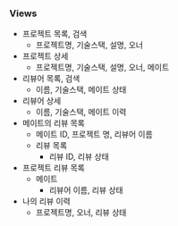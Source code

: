 ### Views
- 프로젝트 목록, 검색
  - 프로젝트명, 기술스택, 설명, 오너
- 프로젝트 상세
  - 프로젝트명, 기술스택, 설명, 오너, 메이트
- 리뷰어 목록, 검색
  - 이름, 기술스택, 메이트 상태
- 리뷰어 상세
  - 이름, 기술스택, 메이트 이력
- 메이트의 리뷰 목록
  - 메이트 ID, 프로젝트 명, 리뷰어 이름
  - 리뷰 목록
    - 리뷰 ID, 리뷰 상태
- 프로젝트 리뷰 목록
  - 메이트
    - 리뷰어 이름, 리뷰 상태
- 나의 리뷰 이력
  - 프로젝트명, 오너, 리뷰 상태
